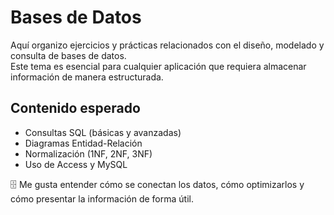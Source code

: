 # Bases de Datos

Aquí organizo ejercicios y prácticas relacionados con el diseño, modelado y consulta de bases de datos.  
Este tema es esencial para cualquier aplicación que requiera almacenar información de manera estructurada.

## Contenido esperado

- Consultas SQL (básicas y avanzadas)
- Diagramas Entidad-Relación
- Normalización (1NF, 2NF, 3NF)
- Uso de Access y MySQL

🗄️ Me gusta entender cómo se conectan los datos, cómo optimizarlos y cómo presentar la información de forma útil.
